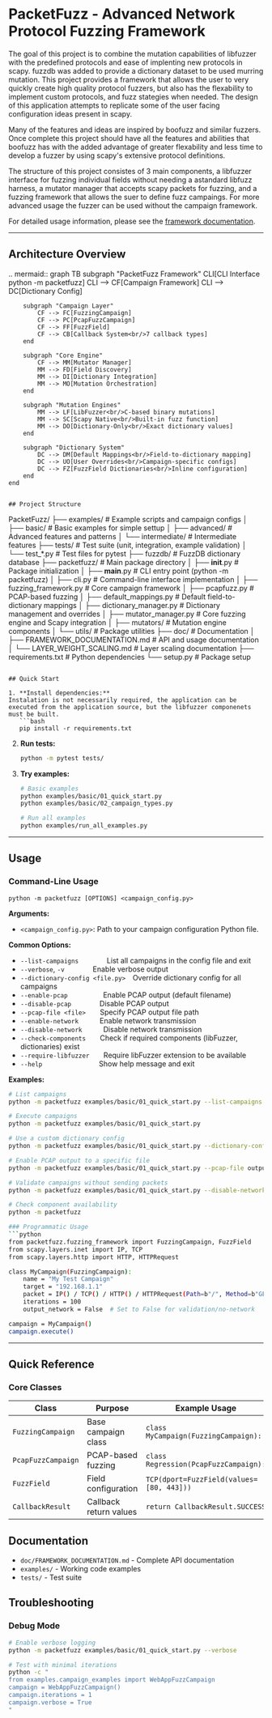 # PacketFuzz - Advanced Network Protocol Fuzzing Framework

The goal of this project is to combine the mutation capabilities of libfuzzer with the predefined protocols and ease of implenting new protocols in scapy. fuzzdb was added to provide a dictionary dataset to be used murring mutation. This project provides a framework that allows the user to very quickly create high quality protocol fuzzers, but also has the flexability to implement custom protocols, and fuzz stategies when needed. The design of this application attempts to replicate some of the user facing configuration ideas present in scapy.

Many of the features and ideas are inspired by boofuzz and similar fuzzers. Once complete this project should have all the features and abilities that boofuzz has with the added advantage of greater flexability and less time to develop a fuzzer by using scapy's extensive protocol definitions.

The structure of this project consistes of 3 main components, a libfuzzer interface for fuzzing individual fields without needing a astandard libfuzz harness, a mutator manager that accepts scapy packets for fuzzing, and a fuzzing framework that allows the suer to define fuzz campaings. For more advanced usage the fuzzer can be used without the campaign framework.

For detailed usage information, please see the [framework documentation](FRAMEWORK_DOCUMENTATION.md).

---

## Architecture Overview

.. mermaid::
graph TB
    subgraph "PacketFuzz Framework"
        CLI[CLI Interface<br/>python -m packetfuzz]
        CLI --> CF[Campaign Framework]
        CLI --> DC[Dictionary Config]
        
        subgraph "Campaign Layer"
            CF --> FC[FuzzingCampaign]
            CF --> PC[PcapFuzzCampaign]
            CF --> FF[FuzzField]
            CF --> CB[Callback System<br/>7 callback types]
        end
        
        subgraph "Core Engine"
            CF --> MM[Mutator Manager]
            MM --> FD[Field Discovery]
            MM --> DI[Dictionary Integration]
            MM --> MO[Mutation Orchestration]
        end
        
        subgraph "Mutation Engines"
            MM --> LF[LibFuzzer<br/>C-based binary mutations]
            MM --> SC[Scapy Native<br/>Built-in fuzz function]
            MM --> DO[Dictionary-Only<br/>Exact dictionary values]
        end
        
        subgraph "Dictionary System"
            DC --> DM[Default Mappings<br/>Field-to-dictionary mapping]
            DC --> UO[User Overrides<br/>Campaign-specific configs]
            DC --> FZ[FuzzField Dictionaries<br/>Inline configuration]
        end
    end
```

## Project Structure

```
PacketFuzz/
├── examples/                   # Example scripts and campaign configs
│   ├── basic/                  # Basic examples for simple settup
│   ├── advanced/               # Advanced features and patterns
│   └── intermediate/           # Intermediate features
├── tests/                      # Test suite (unit, integration, example validation)
│   └── test_*.py               # Test files for pytest
├── fuzzdb/                     # FuzzDB dictionary database
├── packetfuzz/                 # Main package directory
│   ├── __init__.py            # Package initialization
│   ├── __main__.py            # CLI entry point (python -m packetfuzz)
│   ├── cli.py                 # Command-line interface implementation
│   ├── fuzzing_framework.py   # Core campaign framework
│   ├── pcapfuzz.py            # PCAP-based fuzzing
│   ├── default_mappings.py    # Default field-to-dictionary mappings
│   ├── dictionary_manager.py  # Dictionary management and overrides
│   ├── mutator_manager.py     # Core fuzzing engine and Scapy integration
│   ├── mutators/              # Mutation engine components
│   └── utils/                 # Package utilities
├── doc/                        # Documentation
│   ├── FRAMEWORK_DOCUMENTATION.md  # API and usage documentation
│   └── LAYER_WEIGHT_SCALING.md     # Layer scaling documentation
├── requirements.txt            # Python dependencies
└── setup.py                    # Package setup
```

## Quick Start

1. **Install dependencies:**
Instalation is not necessarily required, the application can be executed from the application source, but the libfuzzer componenets must be built.
   ```bash
   pip install -r requirements.txt
   ```

2. **Run tests:**
   ```bash
   python -m pytest tests/
   ```

3. **Try examples:**
   ```bash
   # Basic examples
   python examples/basic/01_quick_start.py
   python examples/basic/02_campaign_types.py
   
   # Run all examples
   python examples/run_all_examples.py
   ```


---

## Usage

### Command-Line Usage

```text
python -m packetfuzz [OPTIONS] <campaign_config.py>
```

**Arguments:**
- `<campaign_config.py>`: Path to your campaign configuration Python file.

**Common Options:**
- `--list-campaigns`    List all campaigns in the config file and exit
- `--verbose`, `-v`    Enable verbose output
- `--dictionary-config <file.py>` Override dictionary config for all campaigns
- `--enable-pcap`     Enable PCAP output (default filename)
- `--disable-pcap`    Disable PCAP output
- `--pcap-file <file>`  Specify PCAP output file path
- `--enable-network`   Enable network transmission
- `--disable-network`   Disable network transmission
- `--check-components`  Check if required components (libFuzzer, dictionaries) exist
- `--require-libfuzzer`  Require libFuzzer extension to be available
- `--help`        Show help message and exit

**Examples:**
```bash
# List campaigns
python -m packetfuzz examples/basic/01_quick_start.py --list-campaigns

# Execute campaigns
python -m packetfuzz examples/basic/01_quick_start.py

# Use a custom dictionary config
python -m packetfuzz examples/basic/01_quick_start.py --dictionary-config examples/config/user_dictionary_config.py

# Enable PCAP output to a specific file
python -m packetfuzz examples/basic/01_quick_start.py --pcap-file output.pcap

# Validate campaigns without sending packets
python -m packetfuzz examples/basic/01_quick_start.py --disable-network --verbose

# Check component availability
python -m packetfuzz

### Programmatic Usage
```python
from packetfuzz.fuzzing_framework import FuzzingCampaign, FuzzField
from scapy.layers.inet import IP, TCP
from scapy.layers.http import HTTP, HTTPRequest

class MyCampaign(FuzzingCampaign):
    name = "My Test Campaign"
    target = "192.168.1.1"
    packet = IP() / TCP() / HTTP() / HTTPRequest(Path=b"/", Method=b"GET")
    iterations = 100
    output_network = False  # Set to False for validation/no-network

campaign = MyCampaign()
campaign.execute()
```

---






## Quick Reference

### Core Classes

| Class | Purpose | Example Usage |
|-------|---------|---------------|
| `FuzzingCampaign` | Base campaign class | `class MyCampaign(FuzzingCampaign):` |
| `PcapFuzzCampaign` | PCAP-based fuzzing | `class Regression(PcapFuzzCampaign):` |
| `FuzzField` | Field configuration | `TCP(dport=FuzzField(values=[80, 443]))` |
| `CallbackResult` | Callback return values | `return CallbackResult.SUCCESS` |

## Documentation

- `doc/FRAMEWORK_DOCUMENTATION.md` - Complete API documentation  
- `examples/` - Working code examples
- `tests/` - Test suite


## Troubleshooting

### Debug Mode

```bash
# Enable verbose logging
python -m packetfuzz examples/basic/01_quick_start.py --verbose

# Test with minimal iterations
python -c "
from examples.campaign_examples import WebAppFuzzCampaign
campaign = WebAppFuzzCampaign()
campaign.iterations = 1
campaign.verbose = True
"
```
